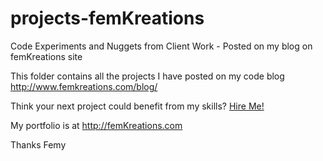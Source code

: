 # projects-femKreations
Code Experiments and Nuggets from Client Work - Posted on my blog on femKreations site

This folder contains all the projects I have posted on my code blog http://www.femkreations.com/blog/

Think your next project could benefit from my skills? <a href="http://www.femkreations.com/contact/">Hire Me!</a>

My portfolio is at http://femKreations.com

Thanks
Femy
